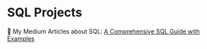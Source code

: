 # SQL Projects
📌 My Medium Articles about SQL: [A Comprehensive SQL Guide with Examples](https://medium.com/@gozdebarin/list/sql-526d3f6dd22f)
